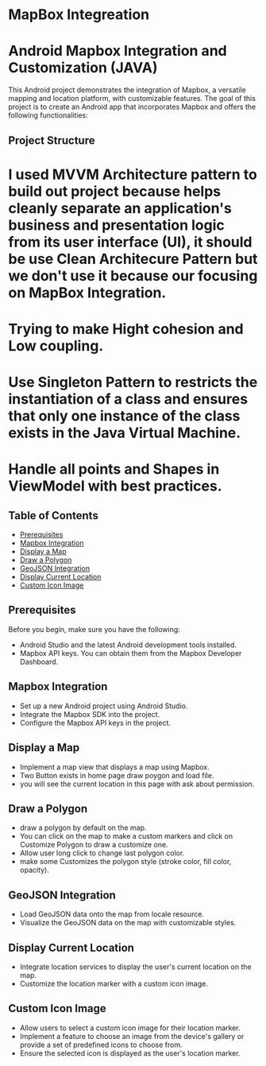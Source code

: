 # MapBox Integreation

# Android Mapbox Integration and Customization (JAVA)

This Android project demonstrates the integration of Mapbox, a versatile mapping and location platform, with customizable features. The goal of this project is to create an Android app that incorporates Mapbox and offers the following functionalities:

## Project Structure

# I used MVVM Architecture pattern to build out project because helps cleanly separate an application's business and presentation logic from its user interface (UI), it should be use Clean Architecure Pattern but we don't use it because our focusing on MapBox Integration.
# Trying to make Hight cohesion and Low coupling.
# Use Singleton Pattern to restricts the instantiation of a class and ensures that only one instance of the class exists in the Java Virtual Machine.
# Handle all points and Shapes in ViewModel with best practices.

## Table of Contents

- [Prerequisites](#prerequisites)
- [Mapbox Integration](#mapbox-integration)
- [Display a Map](#display-a-map)
- [Draw a Polygon](#draw-a-polygon)
- [GeoJSON Integration](#geojson-integration)
- [Display Current Location](#display-current-location)
- [Custom Icon Image](#custom-icon-image)

## Prerequisites

Before you begin, make sure you have the following:

- Android Studio and the latest Android development tools installed.
- Mapbox API keys. You can obtain them from the Mapbox Developer Dashboard.

## Mapbox Integration

- Set up a new Android project using Android Studio.
- Integrate the Mapbox SDK into the project.
- Configure the Mapbox API keys in the project.

## Display a Map

- Implement a map view that displays a map using Mapbox.
- Two Button exists in home page draw poygon and load file.
- you will see the current location in this page with ask about permission.

## Draw a Polygon

- draw a polygon by default on the map.
- You can click on the map to make a custom markers and click on Customize Polygon to draw a customize one.
- Allow user long click to change last polygon color.
- make some Customizes the polygon style (stroke color, fill color, opacity).

## GeoJSON Integration

- Load GeoJSON data onto the map from locale resource.
- Visualize the GeoJSON data on the map with customizable styles.

## Display Current Location

- Integrate location services to display the user's current location on the map.
- Customize the location marker with a custom icon image.

## Custom Icon Image

- Allow users to select a custom icon image for their location marker.
- Implement a feature to choose an image from the device's gallery or provide a set of predefined icons to choose from.
- Ensure the selected icon is displayed as the user's location marker.

